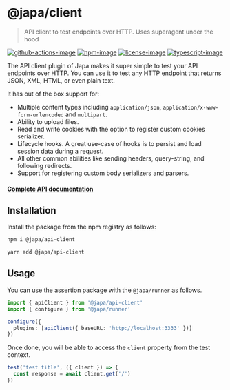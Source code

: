 # @japa/client
> API client to test endpoints over HTTP. Uses superagent under the hood

[![github-actions-image]][github-actions-url] [![npm-image]][npm-url] [![license-image]][license-url] [![typescript-image]][typescript-url]

The API client plugin of Japa makes it super simple to test your API endpoints over HTTP. You can use it to test any HTTP endpoint that returns JSON, XML, HTML, or even plain text.

It has out of the box support for:

- Multiple content types including `application/json`, `application/x-www-form-urlencoded` and `multipart`.
- Ability to upload files.
- Read and write cookies with the option to register custom cookies serializer.
- Lifecycle hooks. A great use-case of hooks is to persist and load session data during a request.
- All other common abilities like sending headers, query-string, and following redirects.
- Support for registering custom body serializers and parsers.

#### [Complete API documentation](https://japa.dev/docs/plugins/api-client)

## Installation
Install the package from the npm registry as follows:

```sh
npm i @japa/api-client

yarn add @japa/api-client
```

## Usage
You can use the assertion package with the `@japa/runner` as follows.

```ts
import { apiClient } from '@japa/api-client'
import { configure } from '@japa/runner'

configure({
  plugins: [apiClient({ baseURL: 'http://localhost:3333' })]
})
```

Once done, you will be able to access the `client` property from the test context.

```ts
test('test title', ({ client }) => {
  const response = await client.get('/')
})
```

[github-actions-url]: https://github.com/japa/api-client/actions/workflows/checks.yml
[github-actions-image]: https://img.shields.io/github/actions/workflow/status/japa/api-client/checks.yml?style=for-the-badge "github-actions"

[npm-image]: https://img.shields.io/npm/v/@japa/api-client.svg?style=for-the-badge&logo=npm
[npm-url]: https://npmjs.org/package/@japa/api-client "npm"

[license-image]: https://img.shields.io/npm/l/@japa/api-client?color=blueviolet&style=for-the-badge
[license-url]: LICENSE.md "license"

[typescript-image]: https://img.shields.io/badge/Typescript-294E80.svg?style=for-the-badge&logo=typescript
[typescript-url]:  "typescript"
